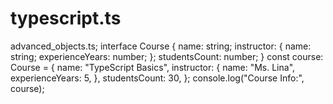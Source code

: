 # typescript.ts
 advanced_objects.ts; interface Course {   name: string;   instructor: {     name: string;     experienceYears: number;   };   studentsCount: number; } const course: Course = {   name: "TypeScript Basics",   instructor: {     name: "Ms. Lina",     experienceYears: 5,   },   studentsCount: 30, }; console.log("Course Info:", course);
